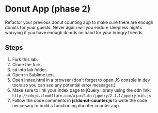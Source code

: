 # Donut App (phase 2)

Refactor your previous donut counting app to make sure there are enough donuts for your guests. Never again will you endure sleepless nights worrying if you have enough donuts on hand for your hungry friends.

## Steps

1. Fork this lab.
2. Clone the fork.
3. cd into lab folder.
4. Open in Sublime text.
5. Open index.html in a browser (don't forget to open JS console in dev tools so you can see any potential error messages.)
6. Make sure to link your index page to jQuery library using the cdn link: `http://cdnjs.cloudflare.com/ajax/libs/jquery/2.1.1/jquery.min.js`
7. Follow the code comments in **js/donut-counter.js** to write the code neccesary to build a functioning dounter counter app.
